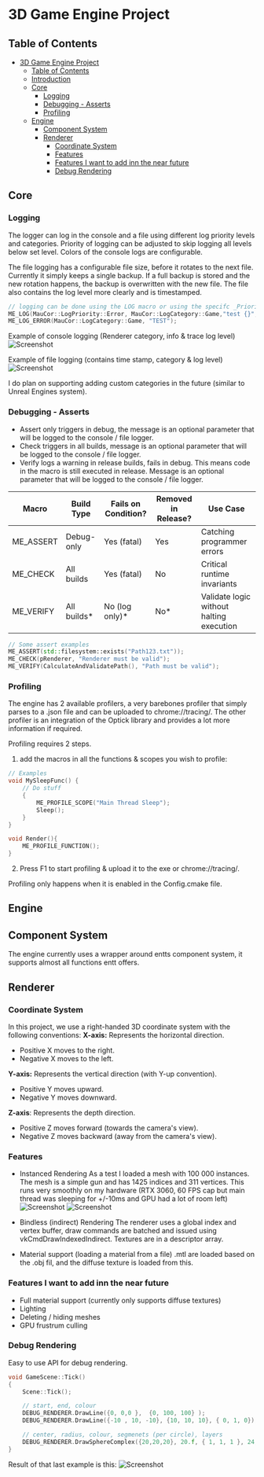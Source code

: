 # 3D Game Engine Project

## Table of Contents
- [3D Game Engine Project](#3d-game-engine-project)
  - [Table of Contents](#table-of-contents)
  - [Introduction](#introduction)
  - [Core](#core)
	- [Logging](#logging)
	- [Debugging - Asserts](#debugging---asserts)
	- [Profiling](#profiling)
  - [Engine](#engine)
	- [Component System](#component-system)
	- [Renderer](#renderer)
	  - [Coordinate System](#coordinate-system)
	  - [Features](#features)
	  - [Features I want to add inn the near future](#features-i-want-to-add-inn-the-near-future)
	  - [Debug Rendering](#debug-rendering)

## Core

### Logging
The logger can log in the console and a file using different log priority levels and categories. Priority of logging can be adjusted to skip logging all levels below set level. Colors of the console logs are configurable.

The file logging has a configurable file size, before it rotates to the next file. Currently it simply keeps a single backup. If a full backup is stored and the new rotation happens, the backup is overwritten with the new file. The file also contains the log level more clearly and is timestamped.

```cpp
// logging can be done using the LOG macro or using the specifc _Priority level macro.
ME_LOG(MauCor::LogPriority::Error, MauCor::LogCategory::Game,"test {}", 1000);
ME_LOG_ERROR(MauCor::LogCategory::Game, "TEST");
```

Example of console logging (Renderer category, info & trace log level)
![Screenshot](docs/LoggerExample.png)

Example of file logging (contains time stamp, category & log level)
![Screenshot](docs/LoggerFileExample.png)

I do plan on supporting adding custom categories in the future (similar to Unreal Engines system).

### Debugging - Asserts
- Assert only triggers in debug, the message is an optional parameter that will be logged to the console / file logger.
- Check triggers in all builds, message is an optional parameter that will be logged to the console / file logger.
- Verify logs a warning in release builds, fails in debug. This means code in the macro is still executed in release. Message is an optional parameter that will be logged to the console / file logger.

| Macro       | Build Type  | Fails on Condition? | Removed in Release? | Use Case									|
|-------------|-------------|---------------------|---------------------|-------------------------------------------|
| ME_ASSERT	  | Debug-only  | Yes (fatal)         | Yes                 | Catching programmer errors				|
| ME_CHECK    | All builds  | Yes (fatal)         | No                  | Critical runtime invariants				|
| ME_VERIFY   | All builds* | No (log only)*      | No*                 | Validate logic without halting execution  |

```cpp
// Some assert examples
ME_ASSERT(std::filesystem::exists("Path123.txt"));
ME_CHECK(pRenderer, "Renderer must be valid");
ME_VERIFY(CalculateAndValidatePath(), "Path must be valid");
```

### Profiling
The engine has 2 available profilers, a very barebones profiler that simply parses to a .json file and can be uploaded to chrome://tracing/. The other profiler is an integration of the Optick library and provides a lot more information if required.

Profiling requires 2 steps. 
1. add the macros in all the functions & scopes you wish to profile: 
```cpp
// Examples
void MySleepFunc() {
	// Do stuff
	{
		ME_PROFILE_SCOPE("Main Thread Sleep");
		Sleep();
	}
}

void Render(){
	ME_PROFILE_FUNCTION();
}

```

2. Press F1 to start profiling & upload it to the exe or chrome://tracing/.

Profiling only happens when it is enabled in the Config.cmake file.


## Engine

## Component System
The engine currently uses a wrapper around entts component system, it supports almost all functions entt offers.

## Renderer
### Coordinate System
In this project, we use a right-handed 3D coordinate system with the following conventions:
**X-axis:** Represents the horizontal direction.
- Positive X moves to the right.
- Negative X moves to the left.

**Y-axis:** Represents the vertical direction (with Y-up convention).
- Positive Y moves upward.
- Negative Y moves downward.

**Z-axis**: Represents the depth direction.
- Positive Z moves forward (towards the camera's view).
- Negative Z moves backward (away from the camera's view).

### Features
- Instanced Rendering
As a test I loaded a mesh with 100 000 instances. The mesh is a simple gun and has 1425 indices and 311 vertices. This runs very smoothly on my hardware (RTX 3060, 60 FPS cap but main thread was sleeping for +/-10ms and GPU had a lot of room left)
![Screenshot](docs/ZoomedOutInstances.png)
![Screenshot](docs/ZoomedInInstances.png)

- Bindless (indirect) Rendering
The renderer uses a global index and vertex buffer, draw commands are batched and issued using vkCmdDrawIndexedIndirect. Textures are in a descriptor array.

- Material support (loading a material from a file)
.mtl are loaded based on the .obj fil, and the diffuse texture is loaded from this.

### Features I want to add inn the near future
- Full material support (currently only supports diffuse textures)
- Lighting
- Deleting / hiding meshes
- GPU frustrum culling

### Debug Rendering
Easy to use API for debug rendering.

```cpp
void GameScene::Tick()
{
	Scene::Tick();

	// start, end, colour
	DEBUG_RENDERER.DrawLine({0, 0,0 },  {0, 100, 100} );
	DEBUG_RENDERER.DrawLine({-10 , 10, -10}, {10, 10, 10}, { 0, 1, 0});

	// center, radius, colour, segmenets (per circle), layers
	DEBUG_RENDERER.DrawSphereComplex({20,20,20}, 20.f, { 1, 1, 1 }, 24, 10);
}
```

Result of that last example is this: 
![Screenshot](docs/SphereDebugDrawingExample.png)

